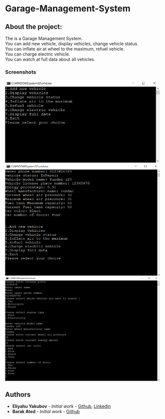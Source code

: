 # Garage-Management-System

## About the project:
The is a Garage Management System.\
You can add new vehicle, display vehicles, change vehicle status.\
You can inflate air at wheel to the maximum, refuel vehicle.\
You can charge electric vehicle.\
You can watch at full data about all vehicles.

### Screenshots
<img src="https://github.com/EliYakubov7/Garage-Management-System/blob/master/screenshots/main_menu.png" width="700" >
<img src="https://github.com/EliYakubov7/Garage-Management-System/blob/master/screenshots/add_new_vehicle.png" width="700" >
<img src="https://github.com/EliYakubov7/Garage-Management-System/blob/master/screenshots/display_full_data.png" width="700" >

## Authors

* **Eliyahu Yakubov** - *Initial work* - [Github](https://github.com/EliYakubov7), [Linkedin](https://www.linkedin.com/in/eli-yakubov-961908173)
* **Barak Ated** - *Initial work* - [Github](https://github.com/barak03)
